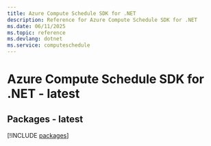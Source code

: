 ```yaml
---
title: Azure Compute Schedule SDK for .NET
description: Reference for Azure Compute Schedule SDK for .NET
ms.date: 06/11/2025
ms.topic: reference
ms.devlang: dotnet
ms.service: computeschedule
---
```

# Azure Compute Schedule SDK for .NET - latest
## Packages - latest
[!INCLUDE [packages](compute-schedule-index.md)]